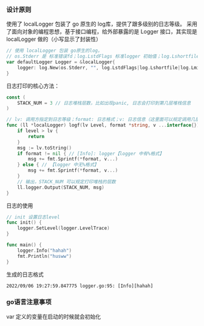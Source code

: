 

### 设计原则
使用了 localLogger 包装了 go 原生的 log库，提供了跟多级别的日志等级。
采用了面向对象的编程思想，基于接口编程，给外部暴露的是 Logger 接口，其实现是 localLogger 做的（小写显示了封装性）
```go
// 使用 localLogger 包装 go原生的log。 
// os.Stderr 是 标准错误fd；log.LstdFlags 标准logger 初始值；log.Lshortfile 记录文件名和行号；log.Lmicroseconds 记录时间
var defaultLogger Logger = &localLogger{
	logger: log.New(os.Stderr, "", log.LstdFlags|log.Lshortfile|log.Lmicroseconds),
}
```

日志打印的核心方法：
```go
const (
    STACK_NUM = 3 // 日志堆栈层数，比如出现panic, 日志会打印到第几层堆栈信息
)

// lv: 调用方指定到日志等级；format: 日志格式；v: 日志信息（这里面可以规定调用几层堆栈信息 STACK_NUM）
func (ll *localLogger) logf(lv Level, format *string, v ...interface{}) {
	if level > lv {
		return
	}
	msg := lv.toString()
	if format != nil { // [Info]: logger【logger 中有%格式】
		msg += fmt.Sprintf(*format, v...)
	} else { // 【logger 中无%格式】
		msg += fmt.Sprintf(*format, v...)
	}
	// 输出，STACK_NUM 可以规定打印堆栈的层数
	ll.logger.Output(STACK_NUM, msg)
}
```

日志的使用
```go
// init 设置日志level
func init() {
	logger.SetLevel(logger.LevelTrace)
}

func main() {
	logger.Info("hahah")
	fmt.Println("husww")
}
```
生成的日志格式
```shell
2022/09/06 19:27:59.847775 logger.go:95: [Info][hahah]
```

### go语言注意事项
var 定义的变量在启动的时候就会初始化